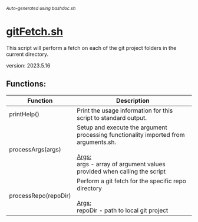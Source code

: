 <small><i>Auto-generated using bashdoc.sh</i></small>
# [gitFetch.sh](../gitFetch.sh)

 This script will perform a fetch on each of the git project folders 
 in the current directory.
 
 version: 2023.5.16


## Functions:
| Function | Description |
|----------|-------------|
| printHelp() | Print the usage information for this script to standard output.   |
| processArgs(args) | Setup and execute the argument processing functionality imported from arguments.sh.    <br><br><u>Args:</u><br>args - array of argument values provided when calling the script  <br> |
| processRepo(repoDir) | Perform a git fetch for the specific repo directory    <br><br><u>Args:</u><br>repoDir - path to local git project  <br> |
